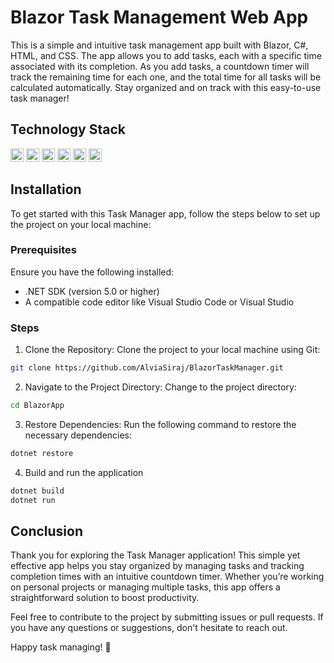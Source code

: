 # Blazor Task Management Web App

This is a simple and intuitive task management app built with Blazor, C#, HTML, and CSS. The app allows you to add tasks, each with a specific time associated with its completion. As you add tasks, a countdown timer will track the remaining time for each one, and the total time for all tasks will be calculated automatically. Stay organized and on track with this easy-to-use task manager!

## Technology Stack

<a href="https://dotnet.microsoft.com/en-us/apps/aspnet" title="Blazor"><img src="https://github.com/get-icon/geticon/raw/master/icons/blazor.svg" alt="Blazor" width="21px" height="21px"></a> <a href="https://learn.microsoft.com/en-us/dotnet/csharp/" title="C#"><img src="https://github.com/get-icon/geticon/raw/master/icons/csharp.svg" alt="C#" width="21px" height="21px"></a> <a href="https://developer.mozilla.org/en-US/docs/Web/HTML" title="HTML5"><img src="https://github.com/get-icon/geticon/raw/master/icons/html-5.svg" alt="HTML5" width="21px" height="21px"></a> <a href="https://www.w3.org/TR/CSS/" title="CSS3"><img src="https://github.com/get-icon/geticon/raw/master/icons/css-3.svg" alt="CSS3" width="21px" height="21px"></a> <a href="https://code.visualstudio.com/" title="Visual Studio Code"><img src="https://github.com/get-icon/geticon/raw/master/icons/visual-studio-code.svg" alt="Visual Studio Code" width="21px" height="21px"></a> <a href="https://git-scm.com/" title="Git"><img src="https://github.com/get-icon/geticon/raw/master/icons/git-icon.svg" alt="Git" width="21px" height="21px"></a>

## Installation

To get started with this Task Manager app, follow the steps below to set up the project on your local machine:

### Prerequisites

Ensure you have the following installed:

- .NET SDK (version 5.0 or higher)
- A compatible code editor like Visual Studio Code or Visual Studio

### Steps

1. Clone the Repository: Clone the project to your local machine using Git:

```bash
git clone https://github.com/AlviaSiraj/BlazorTaskManager.git
```

2. Navigate to the Project Directory: Change to the project directory:

```bash
cd BlazorApp
```

3. Restore Dependencies: Run the following command to restore the necessary dependencies:

```bash
dotnet restore
```

4. Build and run the application

```bash
dotnet build
dotnet run
```

## Conclusion

Thank you for exploring the Task Manager application! This simple yet effective app helps you stay organized by managing tasks and tracking completion times with an intuitive countdown timer. Whether you’re working on personal projects or managing multiple tasks, this app offers a straightforward solution to boost productivity.

Feel free to contribute to the project by submitting issues or pull requests. If you have any questions or suggestions, don't hesitate to reach out.

Happy task managing! 🚀
